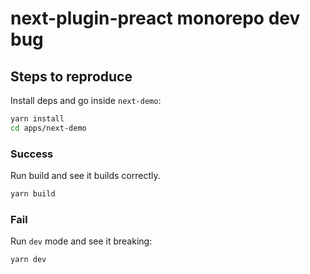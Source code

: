 # next-plugin-preact monorepo dev bug

## Steps to reproduce

Install deps and go inside `next-demo`:

```bash
yarn install
cd apps/next-demo
```

### Success

Run build and see it builds correctly.

```bash
yarn build
```

### Fail

Run `dev` mode and see it breaking:

```bash
yarn dev
```
